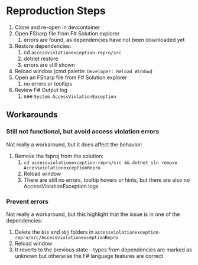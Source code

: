 # Reproduction Steps

1. Clone and re-open in devcontainer
2. Open FSharp file from F# Solution explorer
    1. errors are found, as dependencies have not been downloaded yet
3. Restore dependencies:
    1. cd `accessviolationexception-repro/src`
    1. dotnet restore
    1. errors are still shown
4. Reload window (cmd palette: `Developer: Reload Window`)
5. Open an FSharp file from F# Solution explorer
    1. no errors or tooltips
6. Review F# Output log
    1. see `System.AccessViolationException`

## Workarounds

### Still not functional, but avoid access violation errors

Not really a workaround, but it does affect the behavior:

1. Remove the fsproj from the solution:
    1. `cd accessviolationexception-repro/src && dotnet sln remove AccessviolationexceptionRepro`
    2. Reload window
    3. There are still no errors, tooltip hovers or hints, but there are also no AccessViolationException logs

### Prevent errors

Not really a workaround, but this highlight that the issue is in one of the dependencies:

1. Delete the `bin` and `obj` folders in `accessviolationexception-repro/src/AccessviolationexceptionRepro`
2. Reload window
3. It reverts to the previous state - types from dependencies are marked as unknown but otherwise the F# language features are correct